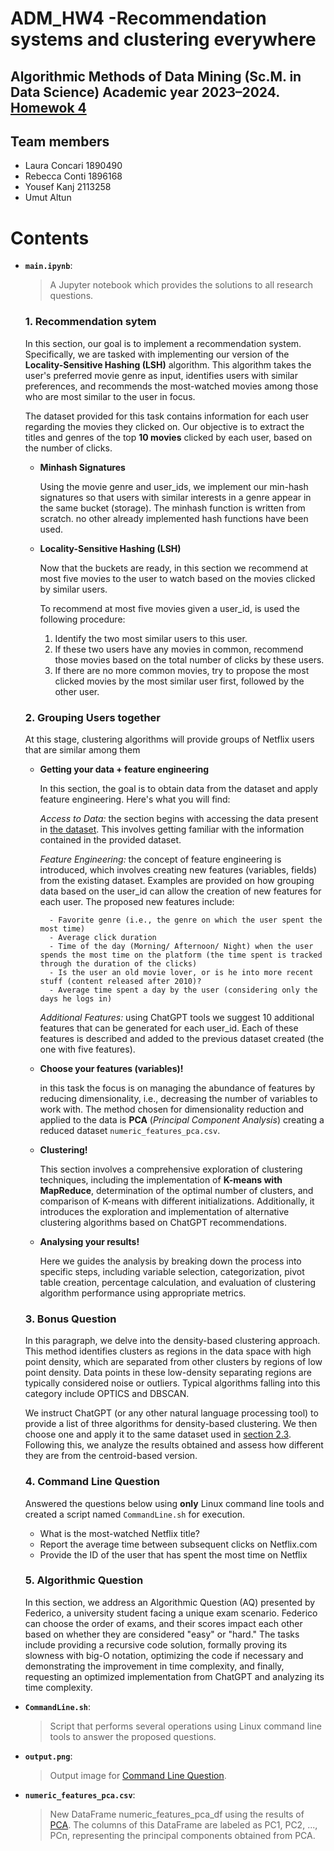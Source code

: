 # ADM_HW4 -Recommendation systems and clustering everywhere
Algorithmic Methods of Data Mining (Sc.M. in Data Science) Academic year 2023–2024. [Homewok 4](https://github.com/Sapienza-University-Rome/ADM/tree/master/2023/Homework_4)
---

## Team members
* Laura Concari 1890490
* Rebecca Conti 1896168 
* Yousef Kanj 2113258
* Umut Altun 

# Contents
* __`main.ipynb`__: 
	> A Jupyter notebook which provides the solutions to all research questions.

    ### 1. Recommendation sytem
    In this section, our goal is to implement a recommendation system. Specifically, we are tasked with implementing our version of the **Locality-Sensitive Hashing (LSH)** algorithm. This algorithm takes the user's preferred movie genre as input, identifies users with similar preferences, and recommends the most-watched movies among those who are most similar to the user in focus.

    The dataset provided for this task contains information for each user regarding the movies they clicked on. Our objective is to extract the titles and genres of the top **10 movies** clicked by each user, based on the number of clicks. 

    * **Minhash Signatures**
    
        Using the movie genre and user_ids, we implement our min-hash signatures so that users with similar interests in a genre appear in the same bucket (storage).
        The minhash function is written from scratch. no other already implemented hash functions have been used.

    * **Locality-Sensitive Hashing (LSH)**

        Now that the buckets are ready, in this section we recommend at most five movies to the user to watch based on the movies clicked by similar users.

        To recommend at most five movies given a user_id, is used the following procedure:

        1. Identify the two most similar users to this user.
        2. If these two users have any movies in common, recommend those movies based on the total number of clicks by these users.
        3. If there are no more common movies, try to propose the most clicked movies by the most similar user first, followed by the other user.

    ### 2. Grouping Users together
    At this stage, clustering algorithms will provide groups of Netflix users that are similar among them

    * **Getting your data + feature engineering** 

        In this section, the goal is to obtain data from the dataset and apply feature engineering. Here's what you will find:

        _Access to Data:_ the section begins with accessing the data present in [the dataset](https://www.kaggle.com/datasets/vodclickstream/netflix-audience-behaviour-uk-movies). This involves getting familiar with the information contained in the provided dataset.

        _Feature Engineering:_ the concept of feature engineering is introduced, which involves creating new features (variables, fields) from the existing dataset. Examples are provided on how grouping data based on the user_id can allow the creation of new features for each user.
        The proposed new features include:

            - Favorite genre (i.e., the genre on which the user spent the most time)
            - Average click duration
            - Time of the day (Morning/ Afternoon/ Night) when the user spends the most time on the platform (the time spent is tracked through the duration of the clicks)
            - Is the user an old movie lover, or is he into more recent stuff (content released after 2010)?
            - Average time spent a day by the user (considering only the days he logs in)

        _Additional Features:_ using ChatGPT tools we suggest  10 additional features that can be generated for each user_id. Each of these features is described and added to the previous dataset created (the one with five features). 

    * **Choose your features (variables)!** 

        in this task the focus is on managing the abundance of features by reducing dimensionality, i.e., decreasing the number of variables to work with. 
        The method chosen for dimensionality reduction and applied to the data is **PCA** (_Principal Component Analysis_) creating a reduced dataset ```numeric_features_pca.csv```. 

    <a id="section-2.3"></a>
    * **Clustering!**

        This section involves a comprehensive exploration of clustering techniques, including the implementation of **K-means with MapReduce**, determination of the optimal number of clusters, and comparison of K-means with different initializations. Additionally, it introduces the exploration and implementation of alternative clustering algorithms based on ChatGPT recommendations.

    * **Analysing your results!**

        Here we guides the analysis by breaking down the process into specific steps, including variable selection, categorization, pivot table creation, percentage calculation, and evaluation of clustering algorithm performance using appropriate metrics.
    
    ### 3. Bonus Question 
    In this paragraph, we delve into the density-based clustering approach. This method identifies clusters as regions in the data space with high point density, which are separated from other clusters by regions of low point density. Data points in these low-density separating regions are typically considered noise or outliers. Typical algorithms falling into this category include OPTICS and DBSCAN.

    We instruct ChatGPT (or any other natural language processing tool) to provide a list of three algorithms for density-based clustering. We then choose one and apply it to the same dataset used in [section 2.3](#section-2.3). Following this, we analyze the results obtained and assess how different they are from the centroid-based version.

    <a id="command-line-question"></a>
    ### 4. Command Line Question
    Answered the questions below using **only** Linux command line tools and created a script named ```CommandLine.sh``` for execution.

    - What is the most-watched Netflix title?
    - Report the average time between subsequent clicks on Netflix.com
    - Provide the ID of the user that has spent the most time on Netflix

    ### 5. Algorithmic Question 
    In this section, we address an Algorithmic Question (AQ) presented by Federico, a university student facing a unique exam scenario. Federico can choose the order of exams, and their scores impact each other based on whether they are considered "easy" or "hard." The tasks include providing a recursive code solution, formally proving its slowness with big-O notation, optimizing the code if necessary and demonstrating the improvement in time complexity, and finally, requesting an optimized implementation from ChatGPT and analyzing its time complexity.


* __`CommandLine.sh`__: 
    > Script that performs several operations using Linux command line tools to answer the proposed questions. 

* __`output.png`__: 
    > Output image for [Command Line Question](#command-line-question).

* __`numeric_features_pca.csv`__: 
    > New DataFrame numeric_features_pca_df using the results of [PCA](#section-2.3). The columns of this DataFrame are labeled as PC1, PC2, ..., PCn, representing the principal components obtained from PCA. 